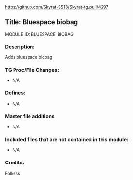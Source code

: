 https://github.com/Skyrat-SS13/Skyrat-tg/pull/4297

## Title: Bluespace biobag

MODULE ID: BLUESPACE_BIOBAG

### Description:

Adds bluespace biobag

### TG Proc/File Changes:

- N/A

### Defines:

- N/A

### Master file additions

- N/A

### Included files that are not contained in this module:

- N/A

### Credits:

Folkess
